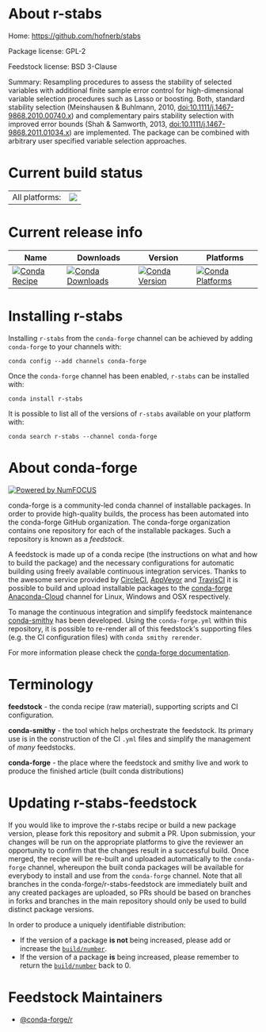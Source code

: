 About r-stabs
=============

Home: https://github.com/hofnerb/stabs

Package license: GPL-2

Feedstock license: BSD 3-Clause

Summary: Resampling procedures to assess the stability of selected variables with additional finite sample error control for high-dimensional variable selection procedures such as Lasso or boosting. Both, standard stability selection (Meinshausen & Buhlmann, 2010, <doi:10.1111/j.1467-9868.2010.00740.x>)  and complementary pairs stability selection with improved error bounds  (Shah & Samworth, 2013, <doi:10.1111/j.1467-9868.2011.01034.x>) are implemented. The package can be combined with arbitrary user specified variable selection approaches.



Current build status
====================


<table><tr><td>All platforms:</td>
    <td>
      <a href="https://dev.azure.com/conda-forge/feedstock-builds/_build/latest?definitionId=1674&branchName=master">
        <img src="https://dev.azure.com/conda-forge/feedstock-builds/_apis/build/status/r-stabs-feedstock?branchName=master">
      </a>
    </td>
  </tr>
</table>

Current release info
====================

| Name | Downloads | Version | Platforms |
| --- | --- | --- | --- |
| [![Conda Recipe](https://img.shields.io/badge/recipe-r--stabs-green.svg)](https://anaconda.org/conda-forge/r-stabs) | [![Conda Downloads](https://img.shields.io/conda/dn/conda-forge/r-stabs.svg)](https://anaconda.org/conda-forge/r-stabs) | [![Conda Version](https://img.shields.io/conda/vn/conda-forge/r-stabs.svg)](https://anaconda.org/conda-forge/r-stabs) | [![Conda Platforms](https://img.shields.io/conda/pn/conda-forge/r-stabs.svg)](https://anaconda.org/conda-forge/r-stabs) |

Installing r-stabs
==================

Installing `r-stabs` from the `conda-forge` channel can be achieved by adding `conda-forge` to your channels with:

```
conda config --add channels conda-forge
```

Once the `conda-forge` channel has been enabled, `r-stabs` can be installed with:

```
conda install r-stabs
```

It is possible to list all of the versions of `r-stabs` available on your platform with:

```
conda search r-stabs --channel conda-forge
```


About conda-forge
=================

[![Powered by NumFOCUS](https://img.shields.io/badge/powered%20by-NumFOCUS-orange.svg?style=flat&colorA=E1523D&colorB=007D8A)](http://numfocus.org)

conda-forge is a community-led conda channel of installable packages.
In order to provide high-quality builds, the process has been automated into the
conda-forge GitHub organization. The conda-forge organization contains one repository
for each of the installable packages. Such a repository is known as a *feedstock*.

A feedstock is made up of a conda recipe (the instructions on what and how to build
the package) and the necessary configurations for automatic building using freely
available continuous integration services. Thanks to the awesome service provided by
[CircleCI](https://circleci.com/), [AppVeyor](https://www.appveyor.com/)
and [TravisCI](https://travis-ci.org/) it is possible to build and upload installable
packages to the [conda-forge](https://anaconda.org/conda-forge)
[Anaconda-Cloud](https://anaconda.org/) channel for Linux, Windows and OSX respectively.

To manage the continuous integration and simplify feedstock maintenance
[conda-smithy](https://github.com/conda-forge/conda-smithy) has been developed.
Using the ``conda-forge.yml`` within this repository, it is possible to re-render all of
this feedstock's supporting files (e.g. the CI configuration files) with ``conda smithy rerender``.

For more information please check the [conda-forge documentation](https://conda-forge.org/docs/).

Terminology
===========

**feedstock** - the conda recipe (raw material), supporting scripts and CI configuration.

**conda-smithy** - the tool which helps orchestrate the feedstock.
                   Its primary use is in the construction of the CI ``.yml`` files
                   and simplify the management of *many* feedstocks.

**conda-forge** - the place where the feedstock and smithy live and work to
                  produce the finished article (built conda distributions)


Updating r-stabs-feedstock
==========================

If you would like to improve the r-stabs recipe or build a new
package version, please fork this repository and submit a PR. Upon submission,
your changes will be run on the appropriate platforms to give the reviewer an
opportunity to confirm that the changes result in a successful build. Once
merged, the recipe will be re-built and uploaded automatically to the
`conda-forge` channel, whereupon the built conda packages will be available for
everybody to install and use from the `conda-forge` channel.
Note that all branches in the conda-forge/r-stabs-feedstock are
immediately built and any created packages are uploaded, so PRs should be based
on branches in forks and branches in the main repository should only be used to
build distinct package versions.

In order to produce a uniquely identifiable distribution:
 * If the version of a package **is not** being increased, please add or increase
   the [``build/number``](https://conda.io/docs/user-guide/tasks/build-packages/define-metadata.html#build-number-and-string).
 * If the version of a package **is** being increased, please remember to return
   the [``build/number``](https://conda.io/docs/user-guide/tasks/build-packages/define-metadata.html#build-number-and-string)
   back to 0.

Feedstock Maintainers
=====================

* [@conda-forge/r](https://github.com/conda-forge/r/)

